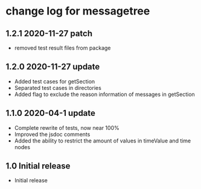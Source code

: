 # change log for messagetree

## 1.2.1 2020-11-27 patch

- removed test result files from package

## 1.2.0 2020-11-27 update

- Added test cases for getSection
- Separated test cases in directories
- Added flag to exclude the reason information of messages in getSection

## 1.1.0 2020-04-1 update

- Complete rewrite of tests, now near 100%
- Improved the jsdoc comments
- Added the ability to restrict the amount of values in timeValue and time nodes

## 1.0 Initial release

- Initial release
